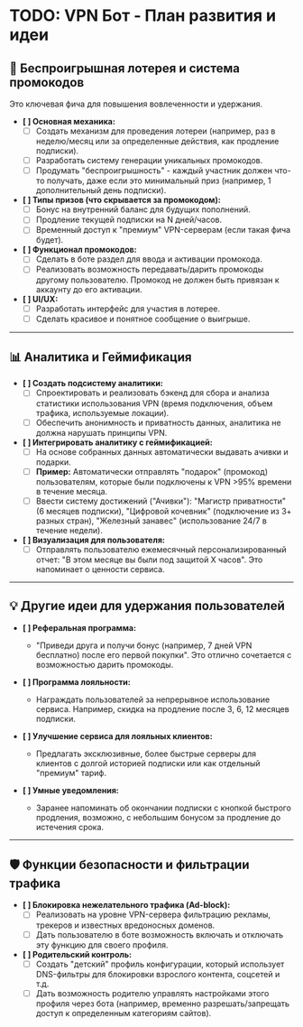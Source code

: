 
# TODO: VPN Бот - План развития и идеи

## 🎁 Беспроигрышная лотерея и система промокодов

Это ключевая фича для повышения вовлеченности и удержания.

- **[ ] Основная механика:**
  - [ ] Создать механизм для проведения лотереи (например, раз в неделю/месяц или за определенные действия, как продление подписки).
  - [ ] Разработать систему генерации уникальных промокодов.
  - [ ] Продумать "беспроигрышность" - каждый участник должен что-то получать, даже если это минимальный приз (например, 1 дополнительный день подписки).

- **[ ] Типы призов (что скрывается за промокодом):**
  - [ ] Бонус на внутренний баланс для будущих пополнений.
  - [ ] Продление текущей подписки на N дней/часов.
  - [ ] Временный доступ к "премиум" VPN-серверам (если такая фича будет).

- **[ ] Функционал промокодов:**
  - [ ] Сделать в боте раздел для ввода и активации промокода.
  - [ ] Реализовать возможность передавать/дарить промокоды другому пользователю. Промокод не должен быть привязан к аккаунту до его активации.

- **[ ] UI/UX:**
  - [ ] Разработать интерфейс для участия в лотерее.
  - [ ] Сделать красивое и понятное сообщение о выигрыше.

---

## 📊 Аналитика и Геймификация

- **[ ] Создать подсистему аналитики:**
  - [ ] Спроектировать и реализовать бэкенд для сбора и анализа статистики использования VPN (время подключения, объем трафика, используемые локации).
  - [ ] Обеспечить анонимность и приватность данных, аналитика не должна нарушать принципы VPN.

- **[ ] Интегрировать аналитику с геймификацией:**
  - [ ] На основе собранных данных автоматически выдавать ачивки и подарки.
  - [ ] **Пример:** Автоматически отправлять "подарок" (промокод) пользователям, которые были подключены к VPN >95% времени в течение месяца.
  - [ ] Ввести систему достижений ("Ачивки"): "Магистр приватности" (6 месяцев подписки), "Цифровой кочевник" (подключение из 3+ разных стран), "Железный занавес" (использование 24/7 в течение недели).

- **[ ] Визуализация для пользователя:**
  - [ ] Отправлять пользователю ежемесячный персонализированный отчет: "В этом месяце вы были под защитой X часов". Это напоминает о ценности сервиса.

---

## 💡 Другие идеи для удержания пользователей

- **[ ] Реферальная программа:**
  - "Приведи друга и получи бонус (например, 7 дней VPN бесплатно) после его первой покупки". Это отлично сочетается с возможностью дарить промокоды.

- **[ ] Программа лояльности:**
  - Награждать пользователей за непрерывное использование сервиса. Например, скидка на продление после 3, 6, 12 месяцев подписки.

- **[ ] Улучшение сервиса для лояльных клиентов:**
  - Предлагать эксклюзивные, более быстрые серверы для клиентов с долгой историей подписки или как отдельный "премиум" тариф.

- **[ ] Умные уведомления:**
  - Заранее напоминать об окончании подписки с кнопкой быстрого продления, возможно, с небольшим бонусом за продление до истечения срока.

---

## 🛡️ Функции безопасности и фильтрации трафика

- **[ ] Блокировка нежелательного трафика (Ad-block):**
  - [ ] Реализовать на уровне VPN-сервера фильтрацию рекламы, трекеров и известных вредоносных доменов.
  - [ ] Дать пользователю в боте возможность включать и отключать эту функцию для своего профиля.

- **[ ] Родительский контроль:**
  - [ ] Создать "детский" профиль конфигурации, который использует DNS-фильтры для блокировки взрослого контента, соцсетей и т.д.
  - [ ] Дать возможность родителю управлять настройками этого профиля через бота (например, временно разрешать/запрещать доступ к определенным категориям сайтов).
